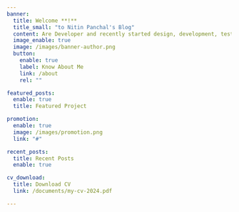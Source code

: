 ```yaml
---
banner:
  title: Welcome **!**
  title_small: "to Nitin Panchal's Blog"
  content: Are Developer and recently started design, development, testing, and maintenance of software applications to ensure presence wants to develop.
  image_enable: true
  image: /images/banner-author.png
  button:
    enable: true
    label: Know About Me
    link: /about
    rel: ""

featured_posts:
  enable: true
  title: Featured Project

promotion:
  enable: true
  image: /images/promotion.png
  link: "#"

recent_posts:
  title: Recent Posts
  enable: true

cv_download:
  title: Download CV
  link: /documents/my-cv-2024.pdf

---
```

